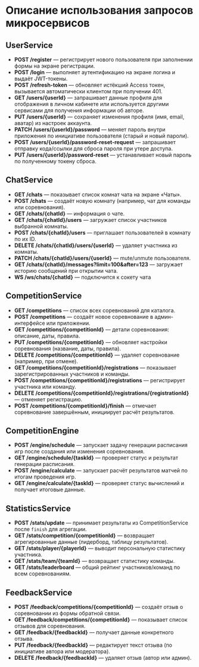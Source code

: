 # Описание использования запросов микросервисов

## UserService

* **POST /register** — регистрирует нового пользователя при заполнении формы на экране регистрации.
* **POST /login** — выполняет аутентификацию на экране логина и выдаёт JWT-токены.
* **POST /refresh-token** — обновляет истёкший Access токен, вызывается автоматически клиентом при получении 401.
* **GET /users/{userId}** — запрашивает данные профиля для отображения в личном кабинете или используется другими сервисами для получения информации об авторе.
* **PUT /users/{userId}** — сохраняет изменения профиля (имя, email, аватар) из настроек аккаунта.
* **PATCH /users/{userId}/password** — меняет пароль внутри приложения по инициативе пользователя (старый и новый пароли).
* **POST /users/{userId}/password-reset-request** — запрашивает отправку кода/ссылки для сброса пароля при утере доступа.
* **PUT /users/{userId}/password-reset** — устанавливает новый пароль по полученному токену сброса.

## ChatService

* **GET /chats** — показывает список комнат чата на экране «Чаты».
* **POST /chats** — создаёт новую комнату (например, чат для команды или соревнования).
* **GET /chats/{chatId}** — информация о чате.
* **GET /chats/{chatId}/users** — загружает список участников выбранной комнаты.
* **POST /chats/{chatId}/users** — приглашает пользователей в комнату по их ID.
* **DELETE /chats/{chatId}/users/{userId}** — удаляет участника из комнаты.
* **PATCH /chats/{chatId}/users/{userId}** — mute/unmute пользователя.
* **GET /chats/{chatId}/messages?limit=100&after=123** — загружает историю сообщений при открытии чата.
* **WS /ws/chats/{chatId}** — подключится к сокету чата

## CompetitionService

* **GET /competitions** — список всех соревнований для каталога.
* **POST /competitions** — создаёт новое соревнование в админ-интерфейсе или приложении.
* **GET /competitions/{competitionId}** — детали соревнования: описание, даты, правила.
* **PUT /competitions/{competitionId}** — обновляет настройки соревнования (название, даты, правила).
* **DELETE /competitions/{competitionId}** — удаляет соревнование (например, при отмене).
* **GET /competitions/{competitionId}/registrations** — показывает зарегистрированных участников и команды.
* **POST /competitions/{competitionId}/registrations** — регистрирует участника или команду.
* **DELETE /competitions/{competitionId}/registrations/{registrationId}** — отменяет регистрацию.
* **POST /competitions/{competitionId}/finish** — отмечает соревнование завершённым, инициирует расчёт результатов.

## CompetitionEngine

* **POST /engine/schedule** — запускает задачу генерации расписания игр после создания или изменения соревнования.
* **GET /engine/schedule/{taskId}** — проверяет статус и результат генерации расписания.
* **POST /engine/calculate** — запускает расчёт результатов матчей по итогам проведения игр.
* **GET /engine/calculate/{taskId}** — проверяет статус вычислений и получает итоговые данные.

## StatisticsService

* **POST /stats/update** — принимает результаты из CompetitionService после `finish` для агрегации.
* **GET /stats/competition/{competitionId}** — возвращает агрегированные данные (лидерборд, таблицу результатов).
* **GET /stats/player/{playerId}** — выводит персональную статистику участника.
* **GET /stats/team/{teamId}** — возвращает статистику команды.
* **GET /stats/leaderboard** — общий рейтинг участников/команд по всем соревнованиям.

## FeedbackService

* **POST /feedback/competitions/{competitionId}** — создаёт отзыв о соревновании из формы обратной связи.
* **GET /feedback/competitions/{competitionId}** — показывает список отзывов для соревнования.
* **GET /feedback/{feedbackId}** — получает данные конкретного отзыва.
* **PUT /feedback/{feedbackId}** — редактирует текст отзыва (по инициативе автора или модератора).
* **DELETE /feedback/{feedbackId}** — удаляет отзыв (автор или админ).
